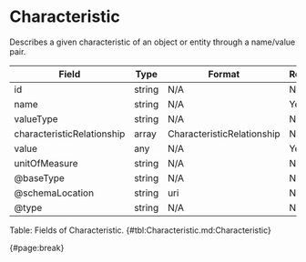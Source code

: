 <!--
    ATTENTION: This file was generated via gradle!
               Do NOT manually edit this file! Any such changes will be overwritten!
-->

# Characteristic

Describes a given characteristic of an object or entity through a name/value pair.

| Field | Type | Format | Required |
| ------- | ------- | ------- | --- |
| id | string | N/A | No |
| name | string | N/A | Yes |
| valueType | string | N/A | No |
| characteristicRelationship | array | CharacteristicRelationship | No |
| value | any | N/A | Yes |
| unitOfMeasure | string | N/A | No |
| @baseType | string | N/A | No |
| @schemaLocation | string | uri | No |
| @type | string | N/A | No |

Table: Fields of Characteristic. {#tbl:Characteristic.md:Characteristic}

{#page:break}
